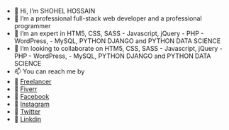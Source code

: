 - 👋 Hi, I’m SHOHEL HOSSAIN
- 👀 I’m a professional full-stack web developer and a professional programmer
- 🌱 I’m an expert in HTM5, CSS, SASS - Javascript, jQuery - PHP - WordPress, - MySQL, PYTHON DJANGO and PYTHON DATA SCIENCE
- 💞️ I’m looking to collaborate on HTM5, CSS, SASS - Javascript, jQuery - PHP - WordPress, - MySQL, PYTHON DJANGO and PYTHON DATA SCIENCE 
- 📫 You can reach me by 
- 🚀 <a href="https://www.freelancer.com/u/developershohel">Freelancer</a>
- 🚀 <a href="https://www.fiverr.com/wordpressshohel">Fiverr</a>
- 🚀 <a href="https://www.facebook.com/developershohel">Facebook</a>
- 🚀 <a href="https://www.instagram.com/developershohel/">Instagram</a>
- 🚀 <a href="https://twitter.com/developershohel">Twitter</a>
- 🚀 <a href="https://www.linkedin.com/in/shohelhossain/">Linkdin</a>

<!---
shohelhossain-me/shohelhossain-me is a ✨ special ✨ repository because its `README.md` (this file) appears on your GitHub profile.
You can click the Preview link to take a look at your changes.
--->
